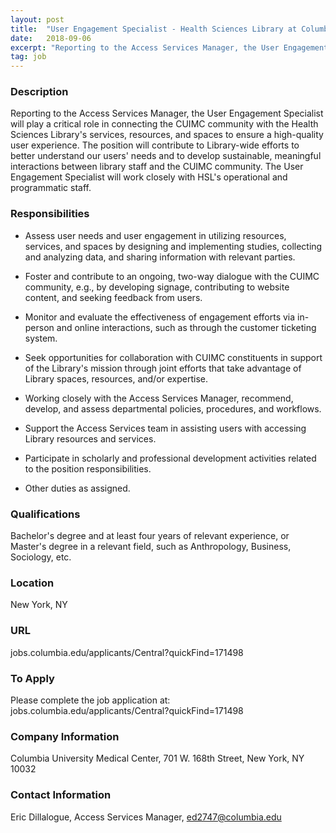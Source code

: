 ```yaml
---
layout: post
title:  "User Engagement Specialist - Health Sciences Library at Columbia University Medical Center"
date:   2018-09-06
excerpt: "Reporting to the Access Services Manager, the User Engagement Specialist will play a critical role in connecting the CUIMC community with the Health Sciences Library's services, resources, and spaces to ensure a high-quality user experience. The position will contribute to Library-wide efforts to better understand our users' needs and to..."
tag: job
---
```


### Description   

Reporting to the Access Services Manager, the User Engagement Specialist will play a critical role in connecting the CUIMC community with the Health Sciences Library's services, resources, and spaces to ensure a high-quality user experience. The position will contribute to Library-wide efforts to better understand our users' needs and to develop sustainable, meaningful interactions between library staff and the CUIMC community. The User Engagement Specialist will work closely with HSL's operational and programmatic staff.  


### Responsibilities   

- Assess user needs and user engagement in utilizing resources, services, and spaces by designing and implementing studies, collecting and analyzing data, and sharing information with relevant parties. 

- Foster and contribute to an ongoing, two-way dialogue with the CUIMC community, e.g., by developing signage, contributing to website content, and seeking feedback from users. 

- Monitor and evaluate the effectiveness of engagement efforts via in-person and online interactions, such as through the customer ticketing system. 

- Seek opportunities for collaboration with CUIMC constituents in support of the Library's mission through joint efforts that take advantage of Library spaces, resources, and/or expertise. 

- Working closely with the Access Services Manager, recommend, develop, and assess departmental policies, procedures, and workflows. 

- Support the Access Services team in assisting users with accessing Library resources and services. 

- Participate in scholarly and professional development activities related to the position responsibilities. 

- Other duties as assigned. 


### Qualifications   

Bachelor's degree and at least four years of relevant experience, or Master's degree in a relevant field, such as Anthropology, Business, Sociology, etc.




### Location   

New York, NY


### URL   

jobs.columbia.edu/applicants/Central?quickFind=171498 

### To Apply   

Please complete the job application at: 	jobs.columbia.edu/applicants/Central?quickFind=171498 


### Company Information   

Columbia University Medical Center, 701 W. 168th Street, New York, NY 10032


### Contact Information   

Eric Dillalogue, Access Services Manager, ed2747@columbia.edu

